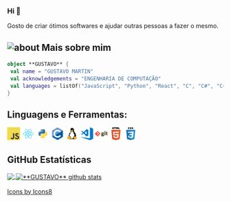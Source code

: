 ### Hi 👋

Gosto de criar ótimos softwares e ajudar outras pessoas a fazer o mesmo.

## <img width="45" alt="about" src="https://img.icons8.com/plasticine/100/000000/user-male-circle.png"/> Mais sobre mim

<!-- <img align="right" width="300" src="https://i2.wp.com/allhtaccess.info/wp-content/uploads/2018/03/programming.gif?fit=1281%2C716&ssl=1" />
 -->
```kotlin
object **GUSTAVO** {
 val name = "GUSTAVO MARTIN"
 val acknowledgements = "ENGENHARIA DE COMPUTAÇÃO"
 val languages = listOf("JavaScript", "Python", "React", "C", "C#", "C++") 
}
```

<!--  val primarySkillset = "ALGUMAS HABILIDADES" -->

## **Linguagens e Ferramentas:**  

<code><img height="30" src="https://raw.githubusercontent.com/github/explore/80688e429a7d4ef2fca1e82350fe8e3517d3494d/topics/javascript/javascript.png"></code>
<code><img height="30" src="https://raw.githubusercontent.com/github/explore/80688e429a7d4ef2fca1e82350fe8e3517d3494d/topics/react/react.png"></code>
<code><img height="30" src="https://raw.githubusercontent.com/github/explore/80688e429a7d4ef2fca1e82350fe8e3517d3494d/topics/python/python.png"></code>
<code><img height="30" src="https://raw.githubusercontent.com/devicons/devicon/master/icons/c/c-original.svg"></code>
<code><img height="30" src="https://raw.githubusercontent.com/github/explore/80688e429a7d4ef2fca1e82350fe8e3517d3494d/topics/linux/linux.png"></code>
<code><img height="30" src="https://raw.githubusercontent.com/github/explore/80688e429a7d4ef2fca1e82350fe8e3517d3494d/topics/visual-studio-code/visual-studio-code.png"></code>
<code><img height="30" src="https://raw.githubusercontent.com/github/explore/80688e429a7d4ef2fca1e82350fe8e3517d3494d/topics/git/git.png"></code>
<code><img height="30" src="https://raw.githubusercontent.com/github/explore/80688e429a7d4ef2fca1e82350fe8e3517d3494d/topics/html/html.png"></code>
<code><img height="30" src="https://raw.githubusercontent.com/github/explore/80688e429a7d4ef2fca1e82350fe8e3517d3494d/topics/css/css.png"></code>
## **GitHub Estatísticas**

<a href="https://github.com/GustavoMartinn">
  <img align="center" src="https://github-readme-stats.vercel.app/api/top-langs/?username=GustavoMartinn&theme=dracula&locale=pt-br&hide=Makefile,Dockerfile" />
</a>

<a href="https://github.com/GustavoMartinn">
 <img align="center" src="https://github-readme-stats.vercel.app/api?username=GustavoMartinn&show_icons=true&theme=dracula&line_height=27&locale=pt-br" alt="**GUSTAVO** github stats"/>
</a>

<!-- [twitter]: https://twitter.com/SEUTWITTER
[youtube]: https://www.youtube.com/user/SEUYOUTUBE/
[instagram]: https://www.instagram.com/SEUINSTAGRAM/ -->
<!-- [linkedin]: https://www.linkedin.com/in/SEULINKEDIN/ -->
<br>

<!-- #### Rede Sociais! -->

<!-- 🏡 [website][website] **|** 
🐦 [twitter][twitter] **|** 
📺 [youtube][youtube] **|** 
📷 [instagram][instagram] **|**  -->
<!-- 👔 [linkedin][linkedin] -->
<br>
<a href="https://icons8.com/icon/JesOX3f2LVdM/usuário-homem-com-círculo">Icons by Icons8</a>

